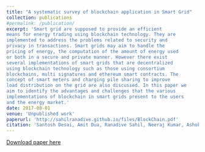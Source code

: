 ```yaml
---
title: "A systematic survey of blockchain application in Smart Grid"
collection: publications
#permalink: /publication/
excerpt: 'Smart grid are supposed to provide an efficient
means for energy trading using blockchain technology. They are
implemented to address the problems related to security and
privacy in transactions. Smart grids may aim to handle the
pricing of energy, the computation of the amount of energy used
or both in a secure and private manner. However there exist
several implementations of smart grids that are decentralized
using blockchain technology such as those using consortium
blockchains, multi signatures and ethereum smart contracts. The
concept of smart meters and charging pile sharing to improve
load distribution on the grid are also discussed. In this paper we
aim to identify the advantages and challenges that the various
implementations of blockchain in smart grids present to the users
and the energy market.'
date: 2017-08-01
venue: 'Unpublished work'
paperurl: 'http://sahilranadive.github.io/files/BlockChain.pdf'
citation: 'Santosh Desai, Amit Dua, Ranadive Sahil, Neeraj Kumar, Ashok Kumar Das, Joel J. P. C. Rodrigues. A systematic survey of blockchain application in Smart Grid.'
---
```


[Download paper here](http://sahilranadive.github.io/files/BlockChain.pdf)
